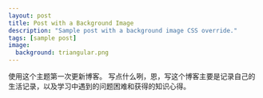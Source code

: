 ```yaml
---
layout: post
title: Post with a Background Image
description: "Sample post with a background image CSS override."
tags: [sample post]
image:
  background: triangular.png
---
```


使用这个主题第一次更新博客。
写点什么咧，恩，写这个博客主要是记录自己的生活记录，以及学习中遇到的问题困难和获得的知识心得。